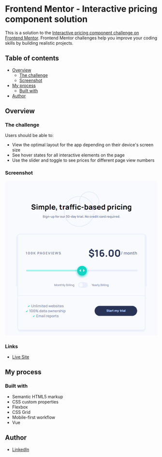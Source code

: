 # Frontend Mentor - Interactive pricing component solution

This is a solution to the [Interactive pricing component challenge on Frontend Mentor](https://www.frontendmentor.io/challenges/interactive-pricing-component-t0m8PIyY8). Frontend Mentor challenges help you improve your coding skills by building realistic projects. 

## Table of contents

- [Overview](#overview)
  - [The challenge](#the-challenge)
  - [Screenshot](#screenshot)
- [My process](#my-process)
  - [Built with](#built-with)
- [Author](#author)

## Overview

### The challenge

Users should be able to:

- View the optimal layout for the app depending on their device's screen size
- See hover states for all interactive elements on the page
- Use the slider and toggle to see prices for different page view numbers

### Screenshot

![](./pricing_component.gif)


### Links

- [Live Site](https://nerijusnoreika.github.io/interactive-pricing-component-main/)

## My process

### Built with

- Semantic HTML5 markup
- CSS custom properties
- Flexbox
- CSS Grid
- Mobile-first workflow
- Vue

## Author

- [LinkedIn](https://www.linkedin.com/in/nerijus-noreika-225804154/)
